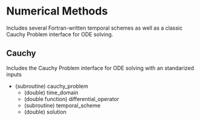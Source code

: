 # Numerical Methods

Includes several Fortran-written temporal schemes as well as
a classic Cauchy Problem interface for ODE solving.

## Cauchy

Includes the Cauchy Problem interface for ODE solving with
an standarized inputs

- (subroutine) cauchy_problem
  - (double) time_domain
  - (double function) differential_operator
  - (subroutine) temporal_scheme
  - (double) solution